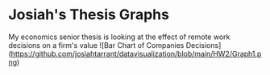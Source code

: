 # Josiah's Thesis Graphs
My economics senior thesis is looking at the effect of remote work decisions on a firm's value
![Bar Chart of Companies Decisions] (https://github.com/josiahtarrant/datavisualization/blob/main/HW2/Graph1.png)